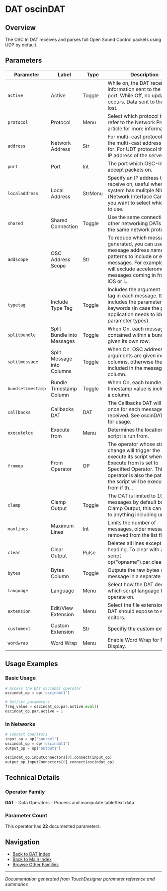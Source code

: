 # DAT oscinDAT

## Overview

The OSC In DAT receives and parses full Open Sound Control packets using UDP by default.

## Parameters

| Parameter | Label | Type | Description |
|-----------|-------|------|-------------|
| `active` | Active | Toggle | While on, the DAT receives information sent to the network port. While Off, no updating occurs. Data sent to the port is lost. |
| `protocol` | Protocol | Menu | Select which protocol to use, refer to the Network Protocols article for more information. |
| `address` | Network Address | Str | For multi-cast protocol, this is the multi-cast address to listen for. For UDT protocol this is the IP address of the server. |
| `port` | Port | Int | The port which OSC-In will accept packets on. |
| `localaddress` | Local Address | StrMenu | Specify an IP address to receive on, useful when the system has mulitple NICs (Network Interface Card) and you want to select which one to use. |
| `shared` | Shared Connection | Toggle | Use the same connection as other networking DATs using the same network protocol. |
| `addscope` | OSC Address Scope | Str | To reduce which message are generated, you can use message address name patterns to include or exclude messages. For example, ^*accel* will exclude accelerometer messages coming in from an iOS or i... |
| `typetag` | Include Type Tag | Toggle | Includes the argument list type tag in each message. It includes the parameter type keywords (in case the parsing application needs to identify parameter types). |
| `splitbundle` | Split Bundle into Messages | Toggle | When On, each message contained within a bundle is given its own row. |
| `splitmessage` | Split Message into Columns | Toggle | When On, OSC address and arguments are given individual columns, otherwise they are included in the message column. |
| `bundletimestamp` | Bundle Timestamp Column | Toggle | When On, each bundle timestamp value is included in a column. |
| `callbacks` | Callbacks DAT | DAT | The Callbacks DAT will execute once for each message received. See oscinDAT_Class for usage. |
| `executeloc` | Execute from | Menu | Determines the location the script is run from. |
| `fromop` | From Operator | OP | The operator whose state change will trigger the DAT to execute its script when Execute from is set to Specified Operator. This operator is also the path that the script will be executed from if th... |
| `clamp` | Clamp Output | Toggle | The DAT is limited to 100 messages by default but with Clamp Output, this can be set to anything including unlimited. |
| `maxlines` | Maximum Lines | Int | Limits the number of messages, older messages are removed from the list first. |
| `clear` | Clear Output | Pulse | Deletes all lines except the heading. To clear with a python script op("opname").par.clear.pulse() |
| `bytes` | Bytes Column | Toggle | Outputs the raw bytes of the message in a separate column. |
| `language` | Language | Menu | Select how the DAT decides which script language to operate on. |
| `extension` | Edit/View Extension | Menu | Select the file extension this DAT should expose to external editors. |
| `customext` | Custom Extension | Str | Specifiy the custom extension. |
| `wordwrap` | Word Wrap | Menu | Enable Word Wrap for Node Display. |

## Usage Examples

### Basic Usage

```python
# Access the DAT oscinDAT operator
oscindat_op = op('oscindat1')

# Get/set parameters
freq_value = oscindat_op.par.active.eval()
oscindat_op.par.active = 1
```

### In Networks

```python
# Connect operators
input_op = op('source1')
oscindat_op = op('oscindat1')
output_op = op('output1')

oscindat_op.inputConnectors[0].connect(input_op)
output_op.inputConnectors[0].connect(oscindat_op)
```

## Technical Details

### Operator Family

**DAT** - Data Operators - Process and manipulate table/text data

### Parameter Count

This operator has **22** documented parameters.

## Navigation

- [Back to DAT Index](../DAT/DAT_INDEX.md)
- [Back to Main Index](../OPERATORS_INDEX.md)
- [Browse Other Families](../OPERATORS_INDEX.md#quick-navigation)

---
*Documentation generated from TouchDesigner parameter reference and summaries*
